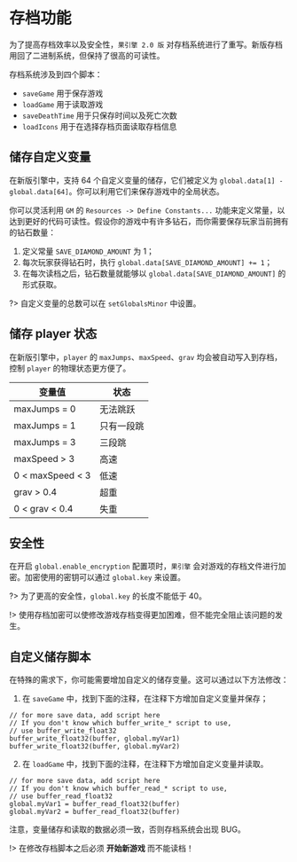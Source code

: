 # 存档功能

为了提高存档效率以及安全性，`果引擎 2.0 版` 对存档系统进行了重写。新版存档用回了二进制系统，但保持了很高的可读性。

存档系统涉及到四个脚本：

* `saveGame` 用于保存游戏
* `loadGame` 用于读取游戏
* `saveDeathTime` 用于只保存时间以及死亡次数
* `loadIcons` 用于在选择存档页面读取存档信息

## 储存自定义变量

在新版引擎中，支持 64 个自定义变量的储存，它们被定义为 `global.data[1] - global.data[64]`。你可以利用它们来保存游戏中的全局状态。

你可以灵活利用 `GM` 的 `Resources -> Define Constants...` 功能来定义常量，以达到更好的代码可读性。假设你的游戏中有许多钻石，而你需要保存玩家当前拥有的钻石数量：

1.  定义常量 `SAVE_DIAMOND_AMOUNT` 为 1；
2.  每次玩家获得钻石时，执行 `global.data[SAVE_DIAMOND_AMOUNT] += 1`；
3.  在每次读档之后，钻石数量就能够以 `global.data[SAVE_DIAMOND_AMOUNT]` 的形式获取。

?> 自定义变量的总数可以在 `setGlobalsMinor` 中设置。

## 储存 player 状态

在新版引擎中，`player` 的 `maxJumps`、`maxSpeed`、`grav` 均会被自动写入到存档，控制 `player` 的物理状态更方便了。

| 变量值           | 状态       |
| ---------------- | ---------- |
| maxJumps = 0     | 无法跳跃   |
| maxJumps = 1     | 只有一段跳 |
| maxJumps = 3     | 三段跳     |
| maxSpeed > 3     | 高速       |
| 0 < maxSpeed < 3 | 低速       |
| grav > 0.4       | 超重       |
| 0 < grav < 0.4   | 失重       |

## 安全性

在开启 `global.enable_encryption` 配置项时，`果引擎` 会对游戏的存档文件进行加密。加密使用的密钥可以通过 `global.key` 来设置。

?> 为了更高的安全性，`global.key` 的长度不能低于 40。

!> 使用存档加密可以使修改游戏存档变得更加困难，但不能完全阻止该问题的发生。

## 自定义储存脚本

在特殊的需求下，你可能需要增加自定义的储存变量。这可以通过以下方法修改：

1.  在 `saveGame` 中，找到下面的注释，在注释下方增加自定义变量并保存；

```gml
// for more save data, add script here
// If you don't know which buffer_write_* script to use,
// use buffer_write_float32
buffer_write_float32(buffer, global.myVar1)
buffer_write_float32(buffer, global.myVar2)
```

2.  在 `loadGame` 中，找到下面的注释，在注释下方增加自定义变量并读取。

```gml
// for more save data, add script here
// If you don't know which buffer_read_* script to use,
// use buffer_read_float32
global.myVar1 = buffer_read_float32(buffer)
global.myVar2 = buffer_read_float32(buffer)
```

注意，变量储存和读取的数据必须一致，否则存档系统会出现 BUG。

!> 在修改存档脚本之后必须 **开始新游戏** 而不能读档！

